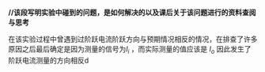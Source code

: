 **//该段写明实验中碰到的问题，是如何解决的以及课后关于该问题进行的资料查阅与思考**

在该实验过程中曾遇到过阶跃电流阶跃方向与预期情况相反的情况，在排查了许多原因之后最后确定是因为测量的信号为$I_i$ ，而实际测量的值应该是 $I_o$ 因此发生了阶跃电流测量的方向相反d 